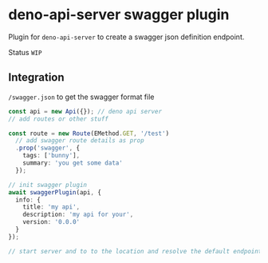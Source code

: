 # deno-api-server swagger plugin
Plugin for `deno-api-server` to create a swagger json definition endpoint.

Status `WIP`

## Integration
`/swagger.json` to get the swagger format file

````ts
const api = new Api({}); // deno api server
// add routes or other stuff

const route = new Route(EMethod.GET, '/test')
  // add swagger route details as prop
  .prop('swagger', {
    tags: ['bunny'],
    summary: 'you get some data'
  });

// init swagger plugin
await swaggerPlugin(api, {
  info: {
    title: 'my api',
    description: 'my api for your',
    version: '0.0.0'
  }
});

// start server and to to the location and resolve the default endpoint /swagger.json

````